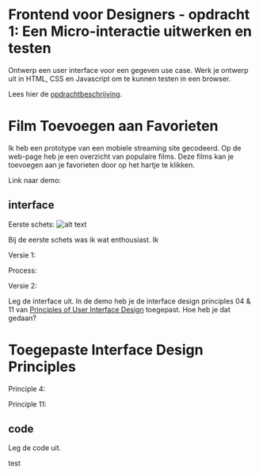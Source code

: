 # Frontend voor Designers - opdracht 1: Een Micro-interactie uitwerken en testen

Ontwerp een user interface voor een gegeven use case. Werk je ontwerp uit in HTML, CSS en Javascript om te kunnen testen in een browser.

Lees hier de [opdrachtbeschrijving](./opdrachtbeschrijving.md).


# Film Toevoegen aan Favorieten
Ik heb een prototype van een mobiele streaming site gecodeerd. Op de web-page heb je een overzicht van populaire films. Deze films kan je toevoegen aan je favorieten door op het hartje te klikken.

Link naar demo: 

## interface
Eerste schets:
![alt text](./img/Nola-FrontEnd-Designers-Opdracht1-Schets.jpg)

Bij de eerste schets was ik wat enthousiast. Ik 


Versie 1:


Process:


Versie 2:


Leg de interface uit. In de demo heb je de interface design principles 04 & 11 van [Principles of User Interface Design](http://bokardo.com/principles-of-user-interface-design/) toegepast. Hoe heb je dat gedaan?

# Toegepaste Interface Design Principles

Principle 4: 

Principle 11:


## code
Leg de code uit.

test
